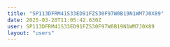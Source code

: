 ```yaml
---
title: "SP113DFRM41S33ED91FZS30F97W0B19N1WM7J0X89"
date: 2025-03-20T11:05:42.630Z
user: SP113DFRM41S33ED91FZS30F97W0B19N1WM7J0X89
layout: "users"
---
```

    